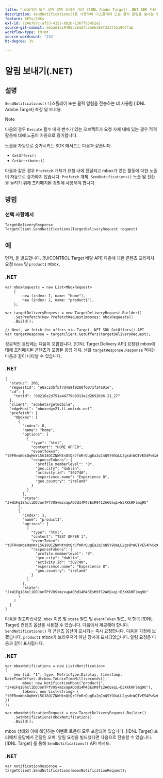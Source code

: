 ```yaml
---
title: 디스플레이 또는 클릭 알림 보내기 대상 [!DNL Adobe Target] .NET SDK 사용
description: sendNotifications()를 사용하여 디스플레이 또는 클릭 알림을 보내는 방법 알아보기 [!DNL Adobe Target] 측정 및 보고용.
feature: APIs/SDKs
exl-id: 724e787c-af53-4152-8b20-136f7b5452e1
source-git-commit: e5bae1ac9485c3e1d7c55e6386f332755196ffab
workflow-type: tm+mt
source-wordcount: '234'
ht-degree: 1%

---
```


# 알림 보내기(.NET)

## 설명

`SendNotifications()` 디스플레이 또는 클릭 알림을 전송하는 데 사용됨 [!DNL Adobe Target] 측정 및 보고용.

>[!NOTE]
>
>다음의 경우 `Execute` 필수 매개 변수가 있는 오브젝트가 요청 자체 내에 있는 경우 적격 활동에 대해 노출이 자동으로 증가합니다.

노출을 자동으로 증가시키는 SDK 메서드는 다음과 같습니다.

* `GetOffers()`
* `GetAttributes()`

다음과 같은 경우 `Prefetch` 개체가 요청 내에 전달되고 mbox가 있는 활동에 대한 노출이 자동으로 증가하지 않습니다. `Prefetch` 개체. `SendNotifications()` 노출 및 전환을 늘리기 위해 프리페치된 경험에 사용해야 합니다.

## 방법

### 선택 사항에서

```dotnet {line-numbers="true"}
TargetDeliveryResponse TargetClient.SendNotifications(TargetDeliveryRequest request)
```

## 예

먼저, 을 빌드합니다. [!UICONTROL Target 배달 API] 다음에 대한 콘텐츠 프리페치 요청 `home` 및 `product1` mbox.

### \.NET

```dotnet {line-numbers="true"}
var mboxRequests = new List<MboxRequest>
    {
        new (index: 1, name: "home"),
        new (index: 2, name: "product1"),
    };

var targetDeliveryRequest = new TargetDeliveryRequest.Builder()
    .SetPrefetch(new PrefetchRequest(mboxes: mboxRequests))
    .Build();

// Next, we fetch the offers via Target .NET SDK GetOffers() API
var targetResponse = targetClient.GetOffers(targetDeliveryRequest);
```

성공적인 응답에는 다음이 포함됩니다. [!DNL Target Delivery API] 요청된 mbox에 대해 프리페치된 콘텐츠가 포함된 응답 개체. 샘플 `targetResponse.Response` 객체는 다음과 같이 나타날 수 있습니다.

### \.NET

```dotnet {line-numbers="true"}
{
  "status": 200,
  "requestId": "e8ac2dbf5f7d4a9f9280f6071f24a01e",
  "id": {
    "tntId": "08210e2d751a44779b8313e2d2692b96.21_27"
  },
  "client": "adobetargetmobile",
  "edgeHost": "mboxedge21.tt.omtrdc.net",
  "prefetch": {
    "mboxes": [
      {
        "index": 0,
        "name": "home",
        "options": [
          {
            "type": "html",
            "content": "HOME OFFER",
            "eventToken": "t0FRvoWosOqHmYL5G18QCZNWHtnQtQrJfmRrQugEa2qCnQ9Y9OaLL2gsdrWQTvE54PwSz67rmXWmSnkXpSSS2Q==",
            "responseTokens": {
              "profile.memberlevel": "0",
              "geo.city": "dublin",
              "activity.id": "302740",
              "experience.name": "Experience B",
              "geo.country": "ireland"
            }
          }
        ],
        "state": "J+W1Fq18hxliDDJonTPfV0S+mzxapAO3d14M43EsM9f12A6QaqL+E3XKkRFlmq9U"
      },
      {
        "index": 1,
        "name": "product1",
        "options": [
          {
            "type": "html",
            "content": "TEST OFFER 1",
            "eventToken": "t0FRvoWosOqHmYL5G18QCZNWHtnQtQrJfmRrQugEa2qCnQ9Y9OaLL2gsdrWQTvE54PwSz67rmXWmSnkXpSSS2Q==",
            "responseTokens": {
              "profile.memberlevel": "0",
              "geo.city": "dublin",
              "activity.id": "302740",
              "experience.name": "Experience B",
              "geo.country": "ireland"
            }
          }
        ],
        "state": "J+W1Fq18hxliDDJonTPfV0S+mzxapAO3d14M43EsM9f12A6QaqL+E3XKkRFlmq9U"
      }
    ]
  }
}
```

다음을 참고하십시오. `mbox` 이름 및 `state` 필드 및 `eventToken` 필드, 각 항목 [!DNL Target] 컨텐츠 옵션을 사용할 수 있습니다. 다음에서 제공해야 합니다. `SendNotifications()` 각 콘텐츠 옵션이 표시되는 즉시 요청합니다. 다음을 가정해 보겠습니다. `product1` mbox가 브라우저가 아닌 장치에 표시되었습니다. 알림 요청은 다음과 같이 표시됩니다.

### \.NET

```dotnet {line-numbers="true"}
var mboxNotifications = new List<Notification>
{
    new (id: "1", type: MetricType.Display, timestamp: DateTimeOffset.UtcNow.ToUnixTimeMilliseconds(),
        mbox: new NotificationMbox("product1", "J+W1Fq18hxliDDJonTPfV0S+mzxapAO3d14M43EsM9f12A6QaqL+E3XKkRFlmq9U"),
        tokens: new List<string> { "t0FRvoWosOqHmYL5G18QCZNWHtnQtQrJfmRrQugEa2qCnQ9Y9OaLL2gsdrWQTvE54PwSz67rmXWmSnkXpSSS2Q==" })
}; 

var mboxNotificationRequest = new TargetDeliveryRequest.Builder()
    .SetNotifications(mboxNotifications)
    .Build();
```

mbox 상태와 이에 해당하는 이벤트 토큰이 모두 포함되어 있습니다. [!DNL Target] 프리페치 응답에서 전달된 오퍼. 알림 요청을 빌드했다면 다음으로 전송할 수 있습니다. [!DNL Target] 를 통해 `SendNotifications()` API 메서드:

### \.NET

```dotnet {line-numbers="true"}
var notificationResponse = targetClient.SendNotifications(mboxNotificationRequest);
```
